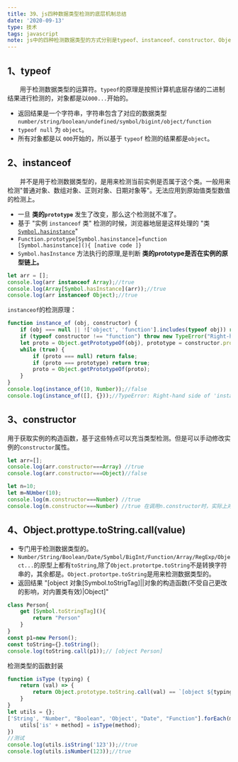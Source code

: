 ```yaml
---
title: 39、js四种数据类型检测的底层机制总结
date: '2020-09-13'
type: 技术
tags: javascript
note: js中的四种检测数据类型的方式分别是typeof、instanceof、constructor、Objec.prototype.toString.call(val)。
---
```

## 1、typeof
&#8195;&#8195;用于检测数据类型的运算符。`typeof`的原理是按照计算机底层存储的二进制结果进行检测的，对象都是以`000...`开始的。
+ 返回结果是一个字符串，字符串包含了对应的数据类型 `number/string/boolean/undefined/symbol/bigint/object/function`
+ `typeof null` 为 `object`。 
+ 所有对象都是以 `000`开始的，所以基于 `typeof` 检测的结果都是`object`。

## 2、instanceof
&#8195;&#8195;并不是用于检测数据类型的，是用来检测当前实例是否属于这个类。一般用来检测"普通对象、数组对象、正则对象、日期对象等"。无法应用到原始值类型数值的检测上。
+ 一旦 **类的`prototype`** 发生了改变，那么这个检测就不准了。
+ 基于 "实例 `instanceof` 类" 检测的时候，浏览器地层是这样处理的 "类[`Symbol.hasinstance`]()"
+ `Function.prototype[Symbol.hasinstance]=function [Symbol.hasinstance](){ [native code ]}`
+ `Symbol.hasInstance` 方法执行的原理,是判断 **类的prototype是否在实例的原型链上。**
```js
let arr = [];
console.log(arr instanceof Array);//true
console.log(Array[Symbol.hasInstance](arr));//true
console.log(arr instanceof Object);//true
```
`instanceof`的检测原理：
```js
function instance_of (obj, constructor) {
    if (obj === null || !['object', 'function'].includes(typeof obj)) return false;
    if (typeof constructor !== "function") throw new TypeError("Right-hand side of 'instanceof' is not callable");
    let proto = Object.getPrototypeOf(obj), prototype = constructor.prototype;
    while (true) {
        if (proto === null) return false;
        if (proto === prototype) return true;
        proto = Object.getPrototypeOf(proto);
    }
}
console.log(instance_of(10, Number));//false
console.log(instance_of([], {}));//TypeError: Right-hand side of 'instanceof' is not callable
```
## 3、constructor
用于获取实例的构造函数，基于这些特点可以充当类型检测。但是可以手动修改实例的`constructor`属性。
```js
let arr=[];
console.log(arr.constructor===Array) //true
console.log(arr.constructor===Object)//false 

let n=10;
let m=NUmber(10);
console.log(m.constructor===Number) //true 
console.log(n.constructor===Number) //true 在调用n.constructor时，实际上对n做了一层包装=> Number(n)
```
## 4、Object.prottype.toString.call(value)
+ 专门用于检测数据类型的。
+ `Number/String/Boolean/Date/Symbol/BigInt/Function/Array/RegExp/Object...`的原型上都有`toString`,除了`Object.protortpe.toString`不是转换字符串的，其余都是。`Object.protortpe.toString`是用来检测数据类型的。
+ 返回结果 "[object 对象[Symbol.toStrigTag]||对象的构造函数(不受自己更改的影响，对内置类有效)|Object]"
```js
class Person{
    get [Symbol.toStringTag](){
        return "Person"
    }
}
const p1=new Person();
const toString={}.toString();
console.log(toString.call(p1));// [object Person]
```
检测类型的函数封装
```js
function isType (typing) {
    return (val) => {
        return Object.prototype.toString.call(val) == `[object ${typing}]`;
    }
}
let utils = {};
['String', "Number", "Boolean", 'Object', "Date", "Function"].forEach(method => {
    utils['is' + method] = isType(method);
})
//测试
console.log(utils.isString('123'));//true
console.log(utils.isNumber(123));//true
```

